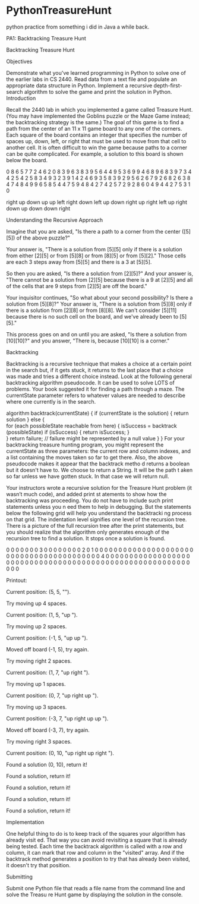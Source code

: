 # PythonTreasureHunt
python practice from something i did in Java a while back. 

PA1: Backtracking Treasure Hunt


Backtracking Treasure Hunt

Objectives

Demonstrate what you've learned programming in Python to solve one of the earlier labs in CS 2440.
Read data from a text file and populate an appropriate data structure in Python.
Implement a recursive depth-first-search algorithm to solve the game and print the solution in Python.
Introduction

Recall the 2440 lab in which you implemented a game called Treasure Hunt. (You may have implemented the Goblins puzzle or the Maze Game instead; the backtracking strategy is the same.)  The goal of this game is to find a path from the center of an 11 x 11 game board to any one of the corners.  Each square of the board contains an integer that specifies the number of spaces up, down, left, or right that must be used to move from that cell to another cell. It is often difficult to win the game because paths to a corner can be quite complicated. For example, a solution to this board is shown below the board.

0 8 6 5 7 7 2 4 6 2 0 
8 3 9 6 3 8 3 9 5 6 4 
4 9 5 3 6 9 9 4 6 8 9 
6 8 3 9 7 3 4 4 2 5 4 
2 5 8 3 4 9 3 2 3 9 1 
4 2 4 6 9 3 5 8 3 9 2 
9 5 6 2 6 7 9 2 6 8 2 
6 3 8 4 7 4 8 4 9 9 6 
5 8 5 4 4 7 5 9 4 8 4 
2 7 4 2 5 7 2 9 2 8 6 
0 4 9 4 4 2 7 5 3 1 0

right up down up up left right down left up down right up right left up right down up down down right

Understanding the Recursive Approach

Imagine that you are asked, "Is there a path to a corner from the center ([5][5]) of the above puzzle?"

Your answer is, "There is a solution from [5][5] 
only if there is a solution from either [2][5] 
or from [5][8] or from [8][5] or from [5][2]." Those 
cells are each 3 steps away from [5][5] and there is a 3 at [5][5].

So then you are asked, "Is there a solution from [2][5]?" 
And your answer is, "There cannot be a solution from [2][5] 
because there is a 9 at [2][5] and all of the cells that are 
9 steps from [2][5] are off the board."

Your inquisitor continues, "So what about your second possibility? 
Is there a solution from [5][8]?" Your answer is, "There is a 
solution from [5][8] only if there is a solution from [2][8] or from 
[8][8]. We can't consider [5][11] because there is no such cell on 
the board, and we've already been to [5][5]."

This process goes on and on until you are asked, "Is there a solution 
from [10][10]?" and you answer, "There is, because [10][10] is a corner."

Backtracking

Backtracking is a recursive technique that makes a choice at a certain point in 
the search but, if it gets stuck, it returns to the last place that a choice was 
made and tries a different choice instead.  Look at the following general backtracking 
algorithm pseudocode.  It can be used to solve LOTS of problems.  Your book suggested 
it for finding a path through a maze. The currentState parameter refers to whatever 
values are needed to describe where one currently is in the search.

algorithm backtrack(currentState)
{
				if (currentState is the solution)
				{
								return solution
				}
				else
				{         
								for (each possibleState reachable from here)
								{
												isSuccess = backtrack (possibleState)
																if (isSuccess)
																{
																				return isSuccess;
																}            
								}
								return failure;   // failure might be represented by a null value
				} 
}
For your backtracking treasure hunting program, you might represent the currentState as 
three parameters: the current row and column indexes, and a list containing the moves taken
so far to get there. Also, the above pseudocode makes it appear that the backtrack metho
d returns a boolean but it doesn't have to. We choose to return a String. It will be the path t
aken so far unless we have gotten stuck. In that case we will return null.

Your instructors wrote a recursive solution for the Treasure Hunt problem (it wasn’t much code), and added print st
atements to show how the backtracking was proceeding. You do not have to include such print statements unless you n
eed them to help in debugging.  But the statements below the following grid will help you understand the backtracki
ng process on that grid. The indentation level signifies one level of the recursion tree. There is a picture of the
full recursion tree after the print statements, but you should realize that the algorithm only generates enough of 
the recursion tree to find a solution. It stops once a solution is found.

0 0 0 0 0 0 0 3 0 0 0
0 0 0 0 0 2 0 1 0 0 0
0 0 0 0 0 0 0 0 0 0 0
0 0 0 0 0 0 0 0 0 0 0
0 0 0 0 0 0 0 0 0 0 0
0 0 0 0 0 4 0 0 0 0 0
0 0 0 0 0 0 0 0 0 0 0
0 0 0 0 0 0 0 0 0 0 0
0 0 0 0 0 0 0 0 0 0 0
0 0 0 0 0 0 0 0 0 0 0
0 0 0 0 0 0 0 0 0 0 0

Printout:

Current position: (5, 5, "").

Try moving up 4 spaces.

Current position: (1, 5, "up ").

Try moving up 2 spaces.

Current position: (-1, 5, "up up ").

Moved off board (-1, 5), try again.

Try moving right 2 spaces.

Current position: (1, 7, "up right ").

Try moving up 1 spaces.

Current position: (0, 7, "up right up ").

Try moving up 3 spaces.

Current position: (-3, 7, "up right up up ").

Moved off board (-3, 7), try again.

Try moving right 3 spaces.

Current position: (0, 10, "up right up right ").

Found a solution (0, 10), return it!

Found a solution, return it!

Found a solution, return it!

Found a solution, return it!

Found a solution, return it!

Implementation

One helpful thing to do is to keep track of the squares your algorithm has already visit
ed.  That way you can avoid revisiting a square that is already being tested.  Each time
the backtrack algorithm is called with a row and column, it can mark that row and column
in the "visited" array. And if the backtrack method generates a position to try that has
already been visited, it doesn't try that position.

Submitting

Submit one Python file that reads a file name from the command line and solve the Treasu
re Hunt game by displaying the solution in the console.

